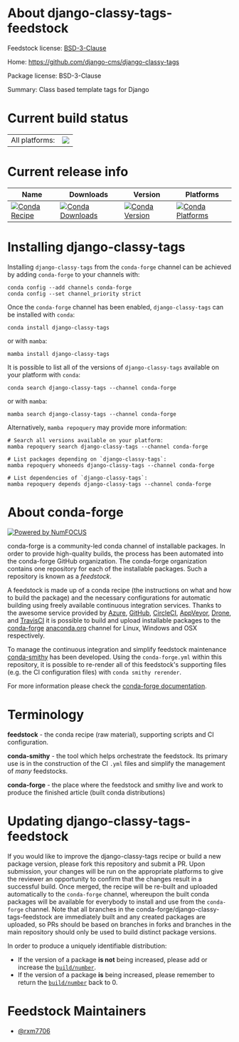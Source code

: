 About django-classy-tags-feedstock
==================================

Feedstock license: [BSD-3-Clause](https://github.com/conda-forge/django-classy-tags-feedstock/blob/main/LICENSE.txt)

Home: https://github.com/django-cms/django-classy-tags

Package license: BSD-3-Clause

Summary: Class based template tags for Django

Current build status
====================


<table><tr><td>All platforms:</td>
    <td>
      <a href="https://dev.azure.com/conda-forge/feedstock-builds/_build/latest?definitionId=20939&branchName=main">
        <img src="https://dev.azure.com/conda-forge/feedstock-builds/_apis/build/status/django-classy-tags-feedstock?branchName=main">
      </a>
    </td>
  </tr>
</table>

Current release info
====================

| Name | Downloads | Version | Platforms |
| --- | --- | --- | --- |
| [![Conda Recipe](https://img.shields.io/badge/recipe-django--classy--tags-green.svg)](https://anaconda.org/conda-forge/django-classy-tags) | [![Conda Downloads](https://img.shields.io/conda/dn/conda-forge/django-classy-tags.svg)](https://anaconda.org/conda-forge/django-classy-tags) | [![Conda Version](https://img.shields.io/conda/vn/conda-forge/django-classy-tags.svg)](https://anaconda.org/conda-forge/django-classy-tags) | [![Conda Platforms](https://img.shields.io/conda/pn/conda-forge/django-classy-tags.svg)](https://anaconda.org/conda-forge/django-classy-tags) |

Installing django-classy-tags
=============================

Installing `django-classy-tags` from the `conda-forge` channel can be achieved by adding `conda-forge` to your channels with:

```
conda config --add channels conda-forge
conda config --set channel_priority strict
```

Once the `conda-forge` channel has been enabled, `django-classy-tags` can be installed with `conda`:

```
conda install django-classy-tags
```

or with `mamba`:

```
mamba install django-classy-tags
```

It is possible to list all of the versions of `django-classy-tags` available on your platform with `conda`:

```
conda search django-classy-tags --channel conda-forge
```

or with `mamba`:

```
mamba search django-classy-tags --channel conda-forge
```

Alternatively, `mamba repoquery` may provide more information:

```
# Search all versions available on your platform:
mamba repoquery search django-classy-tags --channel conda-forge

# List packages depending on `django-classy-tags`:
mamba repoquery whoneeds django-classy-tags --channel conda-forge

# List dependencies of `django-classy-tags`:
mamba repoquery depends django-classy-tags --channel conda-forge
```


About conda-forge
=================

[![Powered by
NumFOCUS](https://img.shields.io/badge/powered%20by-NumFOCUS-orange.svg?style=flat&colorA=E1523D&colorB=007D8A)](https://numfocus.org)

conda-forge is a community-led conda channel of installable packages.
In order to provide high-quality builds, the process has been automated into the
conda-forge GitHub organization. The conda-forge organization contains one repository
for each of the installable packages. Such a repository is known as a *feedstock*.

A feedstock is made up of a conda recipe (the instructions on what and how to build
the package) and the necessary configurations for automatic building using freely
available continuous integration services. Thanks to the awesome service provided by
[Azure](https://azure.microsoft.com/en-us/services/devops/), [GitHub](https://github.com/),
[CircleCI](https://circleci.com/), [AppVeyor](https://www.appveyor.com/),
[Drone](https://cloud.drone.io/welcome), and [TravisCI](https://travis-ci.com/)
it is possible to build and upload installable packages to the
[conda-forge](https://anaconda.org/conda-forge) [anaconda.org](https://anaconda.org/)
channel for Linux, Windows and OSX respectively.

To manage the continuous integration and simplify feedstock maintenance
[conda-smithy](https://github.com/conda-forge/conda-smithy) has been developed.
Using the ``conda-forge.yml`` within this repository, it is possible to re-render all of
this feedstock's supporting files (e.g. the CI configuration files) with ``conda smithy rerender``.

For more information please check the [conda-forge documentation](https://conda-forge.org/docs/).

Terminology
===========

**feedstock** - the conda recipe (raw material), supporting scripts and CI configuration.

**conda-smithy** - the tool which helps orchestrate the feedstock.
                   Its primary use is in the construction of the CI ``.yml`` files
                   and simplify the management of *many* feedstocks.

**conda-forge** - the place where the feedstock and smithy live and work to
                  produce the finished article (built conda distributions)


Updating django-classy-tags-feedstock
=====================================

If you would like to improve the django-classy-tags recipe or build a new
package version, please fork this repository and submit a PR. Upon submission,
your changes will be run on the appropriate platforms to give the reviewer an
opportunity to confirm that the changes result in a successful build. Once
merged, the recipe will be re-built and uploaded automatically to the
`conda-forge` channel, whereupon the built conda packages will be available for
everybody to install and use from the `conda-forge` channel.
Note that all branches in the conda-forge/django-classy-tags-feedstock are
immediately built and any created packages are uploaded, so PRs should be based
on branches in forks and branches in the main repository should only be used to
build distinct package versions.

In order to produce a uniquely identifiable distribution:
 * If the version of a package **is not** being increased, please add or increase
   the [``build/number``](https://docs.conda.io/projects/conda-build/en/latest/resources/define-metadata.html#build-number-and-string).
 * If the version of a package **is** being increased, please remember to return
   the [``build/number``](https://docs.conda.io/projects/conda-build/en/latest/resources/define-metadata.html#build-number-and-string)
   back to 0.

Feedstock Maintainers
=====================

* [@rxm7706](https://github.com/rxm7706/)

